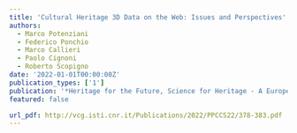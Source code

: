 ```yaml
---
title: 'Cultural Heritage 3D Data on the Web: Issues and Perspectives'
authors:
  - Marco Potenziani
  - Federico Ponchio
  - Marco Callieri
  - Paolo Cignoni
  - Roberto Scopigno
date: '2022-01-01T00:00:00Z'
publication_types: ['1']
publication: '*Heritage for the Future, Science for Heritage - A European Adventure for Research and Innovation*'
featured: false

url_pdf: http://vcg.isti.cnr.it/Publications/2022/PPCCS22/378-383.pdf
---
```

